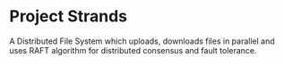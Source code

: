 # Project Strands

A Distributed File System which uploads, downloads files in parallel and uses RAFT algorithm for distributed consensus and fault tolerance.
